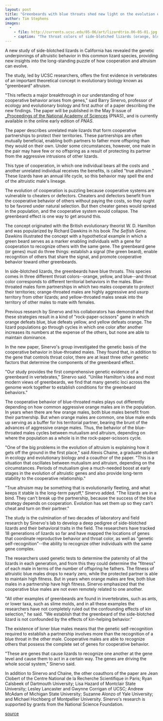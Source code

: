 ```yaml
---
layout: post
title: "Greenbeards with blue throats shed new light on the evolution of altruistic behavior"
author: Tim Stephens 
images:
  -
    - file: http://currents.ucsc.edu/05-06/art/lizardtrio.06-05-01.jpg
    - caption: "The throat colors of side-blotched lizards (orange, blue, and yellow) correspond to different territorial behaviors in the males. Photo: Suzanne Mills and Barry Sinervo"
---
```


A new study of side-blotched lizards in California has revealed the genetic underpinnings of altruistic behavior in this common lizard species, providing new insights into the long-standing puzzle of how cooperation and altruism can evolve.

The study, led by UCSC researchers, offers the first evidence in vertebrates of an important theoretical concept in evolutionary biology known as "greenbeard" altruism.

"This reflects a major breakthrough in our understanding of how cooperative behavior arises from genes," said Barry Sinervo, professor of ecology and evolutionary biology and first author of a paper describing the new findings. The paper will be published in the May 9 issue of [_Proceedings of the National Academy of Sciences][1] (PNAS)_ and is currently available in the online early edition of _PNAS_.

The paper describes unrelated male lizards that form cooperative partnerships to protect their territories. These partnerships are often mutually beneficial, enabling both partners to father more offspring than they would on their own. Under some circumstances, however, one male in the pair may have few or no offspring as a result of protecting its partner from the aggressive intrusions of other lizards.

This type of cooperation, in which one individual bears all the costs and another unrelated individual receives the benefits, is called "true altruism." These lizards have an annual life cycle, so this behavior may spell the end of the altruistic male's lineage.

The evolution of cooperation is puzzling because cooperative systems are vulnerable to cheaters or defectors. Cheaters and defectors benefit from the cooperative behavior of others without paying the costs, so they ought to be favored under natural selection. But then cheater genes would spread in the population, and the cooperative system would collapse. The greenbeard effect is one way to get around this.

The concept originated with the British evolutionary theorist W. D. Hamilton and was popularized by Richard Dawkins in his book _The Selfish Gene._ Dawkins illustrated the concept with a hypothetical example in which a green beard serves as a marker enabling individuals with a gene for cooperation to recognize others with the same gene. The greenbeard gene (or genes) must do three things: establish a signal (the green beard), enable recognition of others that share the signal, and promote cooperative behavior toward other greenbeards.

In side-blotched lizards, the greenbeards have blue throats. This species comes in three different throat colors--orange, yellow, and blue--and throat color corresponds to different territorial behaviors in the males. Blue-throated males form partnerships in which two males cooperate to protect their territories; orange-throated males are highly aggressive and usurp territory from other lizards; and yellow-throated males sneak into the territory of other males to mate with females.

Previous research by Sinervo and his collaborators has demonstrated that these strategies result in a kind of "rock-paper-scissors" game in which orange defeats blue, blue defeats yellow, and yellow defeats orange. The lizard populations go through cycles in which one color after another increases its numbers at the expense of the others, but none are able to maintain dominance.

In the new paper, Sinervo's group investigated the genetic basis of the cooperative behavior in blue-throated males. They found that, in addition to the gene that controls throat color, there are at least three other genetic factors that determine the components of the greenbeard effect.

"Our study provides the first comprehensive genetic evidence of a greenbeard in vertebrates," Sinervo said. "Unlike Hamilton's idea and most modern views of greenbeards, we find that many genetic loci across the genome work together to establish conditions for the greenbeard behaviors."

The cooperative behavior of blue-throated males plays out differently depending on how common aggressive orange males are in the population. In years when there are few orange males, both blue males benefit from their partnership. But when orange males are common, one blue male ends up serving as a buffer for his territorial partner, bearing the brunt of the advances of aggressive orange males. Thus, the behavior of the blue-throated males cycles between mutualism and altruism, depending on where the population as a whole is in the rock-paper-scissors cycle.

"One of the big problems in the evolution of altruism is explaining how it gets off the ground in the first place," said Alexis Chaine, a graduate student in ecology and evolutionary biology and a coauthor of the paper. "This is a situation that oscillates between mutualism and altruism, depending on the circumstances. Periods of mutualism give a much-needed boost at early stages in the evolution of altruistic genes and also provide long-term stability to the cooperative relationship."

"True altruism may be something that is evolutionarily fleeting, and what keeps it stable is the long-term payoff," Sinervo added. "The lizards are in a bind. They can't break up the partnership, because the success of the blue strategy depends on cooperation. Evolution has set them up so they can't cheat and turn on their partner."

The study is the culmination of two decades of laboratory and field research by Sinervo's lab to develop a deep pedigree of side-blotched lizards and their behavioral traits in the field. The researchers have tracked 18 generations of lizards so far and have mapped the locations of genes that coordinate reproductive behavior and throat color, as well as "genetic self-recognition"--the ability to recognize other individuals with the same gene complex.

The researchers used genetic tests to determine the paternity of all the lizards in each generation, and from this they could determine the "fitness" of each male in terms of the number of offspring he fathers. The fitness of altruistic blue males drops to nearly zero, while the protected partner is able to maintain high fitness. But in years when orange males are few, both blue males in a partnership have high fitness. Sinervo emphasized that the cooperative blue males are not even remotely related to one another.

"All other examples of greenbeards are found in invertebrates, such as ants, or lower taxa, such as slime molds, and in all these examples the researchers have not completely ruled out the confounding effects of kin selection," he said. "We establish that the greenbeard of the side-blotched lizard is not confounded by the effects of kin-helping behavior."

The existence of loner blue males means that the genetic self-recognition required to establish a partnership involves more than the recognition of a blue throat in the other male. Cooperative males are able to recognize others that possess the complete set of genes for cooperative behavior.

"These are genes that cause lizards to recognize one another at the gene level and cause them to act in a certain way. The genes are driving the whole social system," Sinervo said.

In addition to Sinervo and Chaine, the other coauthors of the paper are Jean Clobert of the Centre National de la Recherche Scientifique in Paris; Ryan Calsbeek of Dartmouth University; Lisa Hazard of Montclair State University; Lesley Lancaster and Gwynne Corrigan of UCSC; Andrew McAdam of Michigan State University; Suzanne Alonzo of Yale University; and Michael Hochberg of Montpellier University. Sinervo's research is supported by grants from the National Science Foundation.

[1]: http://www.pnas.org/

[source](http://www1.ucsc.edu/currents/05-06/05-08/lizards.asp "Permalink to lizards")
